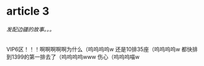 # article 3
###### 发配边疆的故事。。。
VIP6区！！！啊啊啊啊啊为什么（呜呜呜呜w
还是10排35座（呜呜呜呜w
都快排到1399的第一排去了（呜呜呜呜www
伤心（呜呜呜喵w
